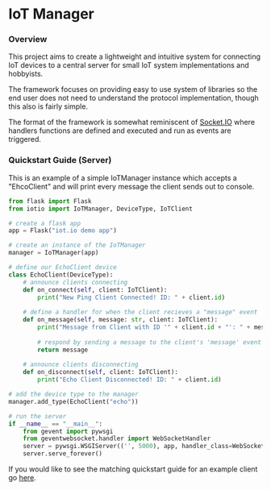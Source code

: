 # IoT Manager
### Overview
This project aims to create a lightweight and intuitive system for connecting
IoT devices to a central server for small IoT system implementations and hobbyists.

The framework focuses on providing easy to use system of libraries so the end user does
not need to understand the protocol implementation, though this also is fairly simple.

The format of the framework is somewhat reminiscent of [Socket.IO](https://socket.io/) 
where handlers functions are defined and executed and run as events are triggered.


### Quickstart Guide (Server)
This is an example of a simple IoTManager instance which accepts a "EhcoClient"
and will print every message the client sends out to console.

```python
from flask import Flask
from iotio import IoTManager, DeviceType, IoTClient

# create a flask app
app = Flask("iot.io demo app")

# create an instance of the IoTManager
manager = IoTManager(app)

# define our EchoClient device
class EchoClient(DeviceType):
    # announce clients connecting
    def on_connect(self, client: IoTClient):
        print("New Ping Client Connected! ID: " + client.id)
    
    # define a handler for when the client recieves a "message" event
    def on_message(self, message: str, client: IoTClient):
        print("Message from Client with ID '" + client.id + "': " + message)
        
        # respond by sending a message to the client's 'message' event handler
        return message
    
    # announce clients disconnecting
    def on_disconnect(self, client: IoTClient):
        print("Echo Client Disconnected! ID: " + client.id)

# add the device type to the manager
manager.add_type(EchoClient("echo"))

# run the server
if __name__ == "__main__":
    from gevent import pywsgi
    from geventwebsocket.handler import WebSocketHandler
    server = pywsgi.WSGIServer(('', 5000), app, handler_class=WebSocketHandler)
    server.serve_forever()
```

If you would like to see the matching quickstart guide for an example
client go [here](https://github.com/dylancrockett/iotio_client).

